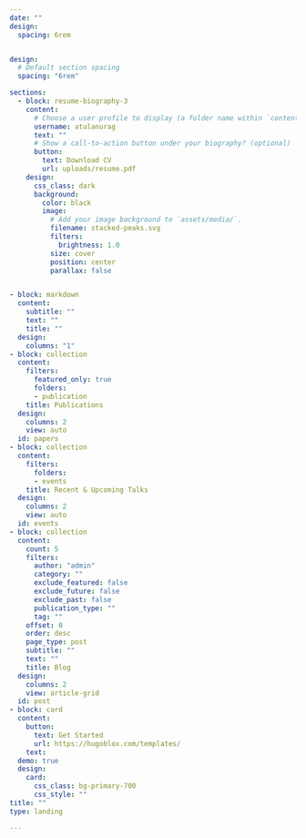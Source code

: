 ```yaml
---
date: ""
design:
  spacing: 6rem


design:
  # Default section spacing
  spacing: "6rem"

sections:
  - block: resume-biography-3
    content:
      # Choose a user profile to display (a folder name within `content/authors/`)
      username: atulanurag
      text: ""
      # Show a call-to-action button under your biography? (optional)
      button:
        text: Download CV
        url: uploads/resume.pdf
    design:
      css_class: dark
      background:
        color: black
        image:
          # Add your image background to `assets/media/`.
          filename: stacked-peaks.svg
          filters:
            brightness: 1.0
          size: cover
          position: center
          parallax: false


- block: markdown
  content:
    subtitle: ""
    text: ""
    title: ""
  design:
    columns: "1"
- block: collection
  content:
    filters:
      featured_only: true
      folders:
      - publication
    title: Publications
  design:
    columns: 2
    view: auto
  id: papers
- block: collection
  content:
    filters:
      folders:
      - events
    title: Recent & Upcoming Talks
  design:
    columns: 2
    view: auto
  id: events
- block: collection
  content:
    count: 5
    filters:
      author: "admin"
      category: ""
      exclude_featured: false
      exclude_future: false
      exclude_past: false
      publication_type: ""
      tag: ""
    offset: 0
    order: desc
    page_type: post
    subtitle: ""
    text: ""
    title: Blog
  design:
    columns: 2
    view: article-grid
  id: post
- block: card
  content:
    button:
      text: Get Started
      url: https://hugoblox.com/templates/
    text:
  demo: true
  design:
    card:
      css_class: bg-primary-700
      css_style: ""
title: ""
type: landing

---
```

